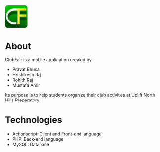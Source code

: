 ![Alt text](/rsrc/icon72x72.png)
# About
ClubFair is a mobile application created by
- Pravat Bhusal
- Hrishikesh Raj
- Rohith Raj
- Mustafa Amir

Its purpose is to help students organize their club activities at Uplift North Hills Preperatory.

# Technologies
- Actionscript: Client and Front-end language
- PHP: Back-end language
- MySQL: Database
